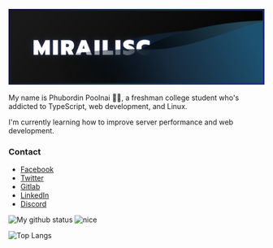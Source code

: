 ![banner](https://raw.githubusercontent.com/Mirailisc/Mirailisc/main/github_banner.svg)

My name is Phubordin Poolnai 🧒🏽, a freshman college student who's addicted to TypeScript, web development, and Linux.

I'm currently learning how to improve server performance and web development.

### Contact
- [Facebook](https://facebook.com/MirailiscLm)
- [Twitter](https://twitter.com/Mirailisc)
- [Gitlab](https://gitlab.com/Mirailisc)
- [LinkedIn](https://www.linkedin.com/in/phubordin/)
- [Discord](https://discordapp.com/users/317086297380618240)

![My github status](https://github-readme-stats.vercel.app/api?username=mirailisc&show_icons=true&theme=tokyonight) <img src="https://media.tenor.com/pkDcBFnvuWoAAAAd/my-reaction-to-that-information-suisei.gif" alt="nice" width="200">

![Top Langs](https://github-readme-stats-git-masterrstaa-rickstaa.vercel.app/api/top-langs/?username=Mirailisc&theme=tokyonight)
